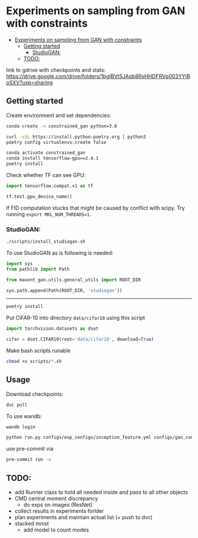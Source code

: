 # Experiments on sampling from GAN with constraints

- [Experiments on sampling from GAN with constraints](#experiments-on-sampling-from-gan-with-constraints)
  - [Getting started](#getting-started)
    - [StudioGAN:](#studiogan)
  - [TODO:](#todo)


link to gdrive with checkpoints and stats: https://drive.google.com/drive/folders/1bgIBVt5JAqb8RsHHDFRVp003YYjBoSXV?usp=sharing

## Getting started

Create environment and set dependencies:
```zsh
conda create -n constrained_gan python=3.8
```

```zsh
curl -sSL https://install.python-poetry.org | python3 -
poetry config virtualenvs.create false

conda activate constrained_gan
conda install tensorflow-gpu==2.4.1
poetry install
```

<!-- To compute FID in TF fashion:

```zsh
conda install tensorflow-gpu
``` -->

Check whether TF can see GPU:

```python
import tensorflow.compat.v1 as tf

tf.test.gpu_device_name()
```

If FID computation stucks that might be caused by conflict with scipy. Try running ```export MKL_NUM_THREADS=1```.

### StudioGAN:


```zsh
./scripts/install_studiogan.sh
```

<!-- ```zsh
git clone https://github.com/POSTECH-CVLab/PyTorch-StudioGAN.git thirdparty/studiogan 
cd thirdparty/studiogan 
git checkout cce0c6ab9584deb8dbf289e6192c125b201aa3d6
mv src studiogan
```

```zsh
touch studiogan/__init__.py

echo "import sys

sys.path.append('.')
from . import config, utils" >> studiogan/__init__.py

echo \
"from setuptools import setup, find_packages

setup(name='studiogan',
      version='1.0',
      packages=find_packages())" \
>> setup.py
```

```zsh
pip install -e .
```

```zsh
echo "tqdm ninja h5py kornia matplotlib pandas sklearn scipy seaborn wandb PyYaml click requests pyspng imageio-ffmpeg prdc" >> requirements.txt
cd ../..
```


```zsh 
poetry add `cat thirdparty/studiogan/requirements.txt`
```

Create symbolik link
```zsh
ln -s thirdparty/studiogan/studiogan studiogan
``` -->

To use StudioGAN as is following is needed:

```python
import sys
from pathlib import Path

from maxent_gan.utils.general_utils import ROOT_DIR

sys.path.append(Path(ROOT_DIR, 'studiogan'))
```
------------

```zsh
poetry install
```

<!-- To compute FID in TF fashion:

```zsh
wget  "https://raw.githubusercontent.com/bioinf-jku/TTUR/master/fid.py"  -P thirdparty/TTUR
``` -->


Put CIFAR-10 into directory ```data/cifar10```  using this script

```python
import torchvision.datasets as dset

cifar = dset.CIFAR10(root='data/cifar10', download=True)
```

Make bash scripts runable 

```zsh
chmod +x scripts/*.sh
```


<!-- ###
mann

```bash
git clone git@github.com:wzell/mann.git thirdparty
```

```bash
cd thirdparty/mann
pip install -r requirements.txt
echo \
"from setuptools import setup

setup(name='mann',
      version='1.0',
      packages=['mann'],
      package_dir={'mann': './models'},)
" \
>> setup.py

python setup.py install
``` -->



## Usage 

Download checkpoints:

<!-- ```bash
./scripts/get_ckpts.sh
./scripts/get_stats.sh
``` -->

```bash
dvc pull
```

To use wandb:

```bash
wandb login
```

```zsh
python run.py configs/exp_configs/inception_feature.yml configs/gan_configs/dcgan.yml
```


use pre-commit via 

```zsh
pre-commit run -a
```

## TODO:

* add Runner class to hold all needed inside and pass to all other objects
* CMD central moment discrepancy
  - do exps on images (ResNet)
* collect results in experiments forlder
* plan experiments and maintain actual list (+ push to dvc)
* stacked mnist
  - add model to count modes

  





